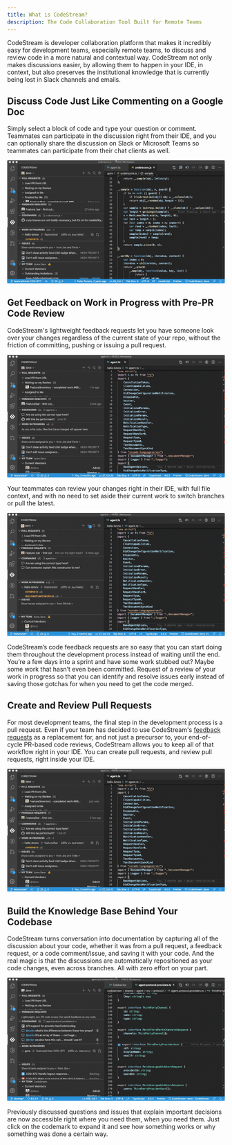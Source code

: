 ```yaml
---
title: What is CodeStream?
description: The Code Collaboration Tool Built for Remote Teams
---
```


CodeStream is developer collaboration platform that makes it incredibly easy for
development teams, especially remote teams, to discuss and review code in a more
natural and contextual way. CodeStream not only makes discussions easier, by
allowing them to happen in your IDE, in context, but also preserves the
institutional knowledge that is currently being lost in Slack channels and
emails. 

## Discuss Code Just Like Commenting on a Google Doc

Simply select a block of code and type your question or comment. Teammates can
participate in the discussion right from their IDE, and you can optionally share
the discussion on Slack or Microsoft Teams so teammates can participate from
their chat clients as well. 

![CodeStream](../assets/images/animated/DiscussCode1-VSC.gif)

## Get Feedback on Work in Progress with Pre-PR Code Review

CodeStream's lightweight feedback requests let you have someone look over your
changes regardless of the current state of your repo, without the friction of
committing, pushing or issuing a pull request.

![Feedback Request](../assets/images/animated/FRRequest-VSC.gif)

Your teammates can review your changes right in their IDE, with full file
context, and with no need to set aside their current work to switch branches or
pull the latest. 

![Review Changes](../assets/images/animated/FRPerform-VSC.gif)

CodeStream’s code feedback requests are so easy that you can start doing them
throughout the development process instead of waiting until the end. You’re a
few days into a sprint and have some work stubbed out? Maybe some work that
hasn’t even been committed. Request of a review of your work in progress so that
you can identify and resolve issues early instead of saving those gotchas for
when you need to get the code merged.

## Create and Review Pull Requests

For most development teams, the final step in the development process is a pull
request. Even if your team has decided to use CodeStream's [feedback
requests](../workflow/feedback-requests) as a replacement for, and not just a precursor to,
your end-of-cycle PR-based code reviews, CodeStream allows you to keep all of
that workflow right in your IDE. You can create pull requests, and review pull
requests, right inside your IDE.

![Review a Pull Request](../assets/images/animated/PullRequest-VSC.gif)

## Build the Knowledge Base Behind Your Codebase

CodeStream turns conversation into documentation by capturing all of the
discussion about your code, whether it was from a pull request, a feedback
request, or a code comment/issue, and saving it with your code. And
the real magic is that the discussions are automatically repositioned as your
code changes, even across branches. All with zero effort on your part.

![Knowledge Base](../assets/images/animated/KnowledgeBase1-VSC.gif)

Previously discussed questions and issues that explain important decisions are
now accessible right where you need them, when you need them. Just click on the
codemark to expand it and see how something works or why something was done a
certain way.


